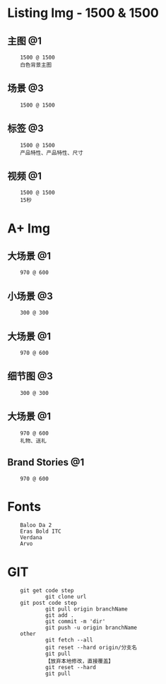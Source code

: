 # Listing Img - 1500 & 1500
## 主图 @1
        1500 @ 1500
        白色背景主图
## 场景 @3
        1500 @ 1500
## 标签 @3
        1500 @ 1500
        产品特性、产品特性、尺寸
## 视频 @1
        1500 @ 1500
        15秒

# A+ Img
## 大场景 @1
        970 @ 600
## 小场景 @3
        300 @ 300
## 大场景 @1
        970 @ 600
## 细节图 @3
        300 @ 300
## 大场景 @1
        970 @ 600
        礼物、送礼
## Brand Stories @1
        970 @ 600

# Fonts
        Baloo Da 2
        Eras Bold ITC
        Verdana
        Arvo



# GIT
        git get code step
                git clone url
        git post code step
                git pull origin branchName
                git add .
                git commit -m 'dir'
                git push -u origin branchName
        other
                git fetch --all
                git reset --hard origin/分支名
                git pull
                【放弃本地修改，直接覆盖】
                git reset --hard
                git pull
        
